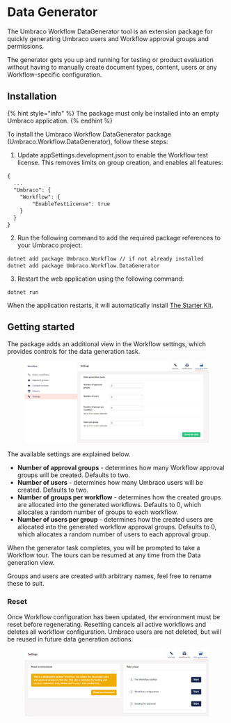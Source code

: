 # Data Generator

The Umbraco Workflow DataGenerator tool is an extension package for quickly generating Umbraco users and Workflow approval groups and permissions.

The generator gets you up and running for testing or product evaluation without having to manually create document types, content, users or any Workflow-specific configuration.

## Installation

{% hint style="info" %}
The package must only be installed into an empty Umbraco application.
{% endhint %}

To install the Umbraco Workflow DataGenerator package (Umbraco.Workflow.DataGenerator), follow these steps:
1. Update appSettings.development.json to enable the Workflow test license. This removes limits on group creation, and enables all features:

```
{
  ...
  "Umbraco": {
    "Workflow": {
        "EnableTestLicense": true
    }
  }
}
```

2. Run the following command to add the required package references to your Umbraco project:

```
dotnet add package Umbraco.Workflow // if not already installed
dotnet add package Umbraco.Workflow.DataGenerator
```

3. Restart the web application using the following command:

```
dotnet run
```

When the application restarts, it will automatically install [The Starter Kit](https://docs.umbraco.com/umbraco-cms/tutorials/starter-kit).

## Getting started

The package adds an additional view in the Workflow settings, which provides controls for the data generation task.

<figure><img src="images/data-gen-dashboard.png" alt="Data Generator dashboard"><figcaption></figcaption></figure>

The available settings are explained below.

* **Number of approval groups** - determines how many Workflow approval groups will be created. Defaults to two.
* **Number of users** - determines how many Umbraco users will be created. Defaults to two.
* **Number of groups per workflow** - determines how the created groups are allocated into the generated workflows. Defaults to 0, which allocates a random number of groups to each workflow.
* **Number of users per group** - determines how the created users are allocated into the generated workflow approval groups. Defaults to 0, which allocates a random number of users to each approval group.

When the generator task completes, you will be prompted to take a Workflow tour. The tours can be resumed at any time from the Data generation view.

Groups and users are created with arbitrary names, feel free to rename these to suit.

### Reset

Once Workflow configuration has been updated, the environment must be reset before regenerating. Resetting cancels all active workflows and deletes all workflow configuration. Umbraco users are not deleted, but will be reused in future data generation actions.

<figure><img src="images/data-gen-reset.png" alt="Data Generator dashboard - reset"><figcaption></figcaption></figure>
